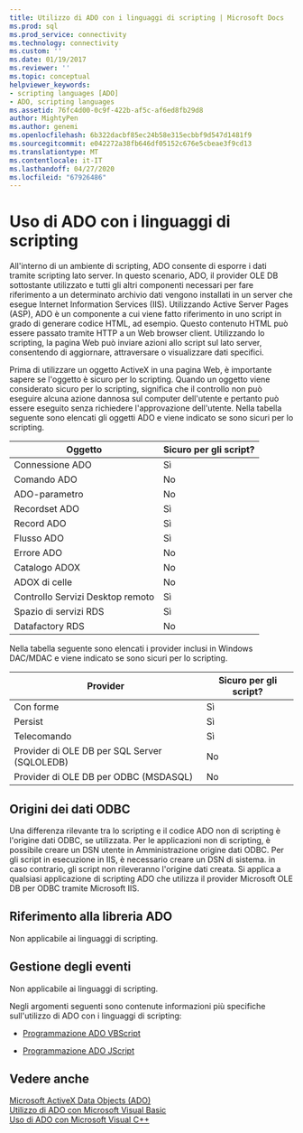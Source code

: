 ```yaml
---
title: Utilizzo di ADO con i linguaggi di scripting | Microsoft Docs
ms.prod: sql
ms.prod_service: connectivity
ms.technology: connectivity
ms.custom: ''
ms.date: 01/19/2017
ms.reviewer: ''
ms.topic: conceptual
helpviewer_keywords:
- scripting languages [ADO]
- ADO, scripting languages
ms.assetid: 76fc4d00-0c9f-422b-af5c-af6ed8fb29d8
author: MightyPen
ms.author: genemi
ms.openlocfilehash: 6b322dacbf85ec24b58e315ecbbf9d547d1481f9
ms.sourcegitcommit: e042272a38fb646df05152c676e5cbeae3f9cd13
ms.translationtype: MT
ms.contentlocale: it-IT
ms.lasthandoff: 04/27/2020
ms.locfileid: "67926486"
---
```

# <a name="using-ado-with-scripting-languages"></a>Uso di ADO con i linguaggi di scripting
All'interno di un ambiente di scripting, ADO consente di esporre i dati tramite scripting lato server. In questo scenario, ADO, il provider OLE DB sottostante utilizzato e tutti gli altri componenti necessari per fare riferimento a un determinato archivio dati vengono installati in un server che esegue Internet Information Services (IIS). Utilizzando Active Server Pages (ASP), ADO è un componente a cui viene fatto riferimento in uno script in grado di generare codice HTML, ad esempio. Questo contenuto HTML può essere passato tramite HTTP a un Web browser client. Utilizzando lo scripting, la pagina Web può inviare azioni allo script sul lato server, consentendo di aggiornare, attraversare o visualizzare dati specifici.  
  
 Prima di utilizzare un oggetto ActiveX in una pagina Web, è importante sapere se l'oggetto è sicuro per lo scripting. Quando un oggetto viene considerato sicuro per lo scripting, significa che il controllo non può eseguire alcuna azione dannosa sul computer dell'utente e pertanto può essere eseguito senza richiedere l'approvazione dell'utente. Nella tabella seguente sono elencati gli oggetti ADO e viene indicato se sono sicuri per lo scripting.  
  
|Oggetto|Sicuro per gli script?|  
|------------|-------------------------|  
|Connessione ADO|Sì|  
|Comando ADO|No|  
|ADO-parametro|No|  
|Recordset ADO|Sì|  
|Record ADO|Sì|  
|Flusso ADO|Sì|  
|Errore ADO|No|  
|Catalogo ADOX|No|  
|ADOX di celle|No|  
|Controllo Servizi Desktop remoto|Sì|  
|Spazio di servizi RDS|Sì|  
|Datafactory RDS|No|  
  
 Nella tabella seguente sono elencati i provider inclusi in Windows DAC/MDAC e viene indicato se sono sicuri per lo scripting.  
  
|Provider|Sicuro per gli script?|  
|--------------|-------------------------|  
|Con forme|Sì|  
|Persist|Sì|  
|Telecomando|Sì|  
|Provider di OLE DB per SQL Server (SQLOLEDB)|No|  
|Provider di OLE DB per ODBC (MSDASQL)|No|  
  
## <a name="odbc-data-sources"></a>Origini dei dati ODBC  
 Una differenza rilevante tra lo scripting e il codice ADO non di scripting è l'origine dati ODBC, se utilizzata. Per le applicazioni non di scripting, è possibile creare un DSN utente in Amministrazione origine dati ODBC. Per gli script in esecuzione in IIS, è necessario creare un DSN di sistema. in caso contrario, gli script non rileveranno l'origine dati creata. Si applica a qualsiasi applicazione di scripting ADO che utilizza il provider Microsoft OLE DB per ODBC tramite Microsoft IIS.  
  
## <a name="referencing-the-ado-library"></a>Riferimento alla libreria ADO  
 Non applicabile ai linguaggi di scripting.  
  
## <a name="handling-events"></a>Gestione degli eventi  
 Non applicabile ai linguaggi di scripting.  
  
 Negli argomenti seguenti sono contenute informazioni più specifiche sull'utilizzo di ADO con i linguaggi di scripting:  
  
-   [Programmazione ADO VBScript](../../../ado/guide/appendixes/vbscript-ado-programming.md)  
  
-   [Programmazione ADO JScript](../../../ado/guide/appendixes/jscript-ado-programming.md)  
  
## <a name="see-also"></a>Vedere anche  
 [Microsoft ActiveX Data Objects (ADO)](../../../ado/microsoft-activex-data-objects-ado.md)   
 [Utilizzo di ADO con Microsoft Visual Basic](../../../ado/guide/appendixes/using-ado-with-microsoft-visual-basic.md)   
 [Uso di ADO con Microsoft Visual C++](../../../ado/guide/appendixes/using-ado-with-microsoft-visual-c.md)   

